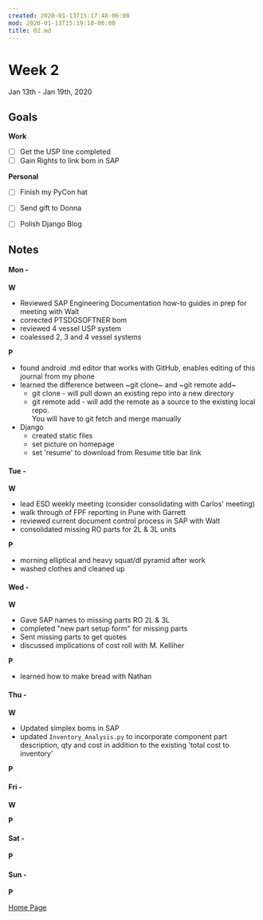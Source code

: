 ```yaml
---
created: 2020-01-13T15:17:48-06:00
mod: 2020-01-13T15:19:10-06:00
title: 02.md
---
```


# Week 2
Jan 13th - Jan 19th, 2020

## Goals

**Work**

- [ ] Get the USP line completed
- [ ] Gain Rights to link bom in SAP

**Personal**

- [ ] Finish my PyCon hat
- [ ] Send gift to Donna
- [ ] Polish Django Blog


## Notes

#### Mon -  ####

**W**

- Reviewed SAP Engineering Documentation how-to guides in prep for meeting with Walt
- corrected PTSDGSOFTNER bom
- reviewed 4 vessel USP system
- coalessed 2, 3 and 4 vessel systems

**P**

- found android .md editor that works with GitHub, enables editing of this journal from my phone
- learned the difference between ~git clone~ and ~git remote add~
	- git clone - will pull down an existing repo into a new directory
	- git remote add - will add the remote as a source to the existing local repo.  
		You will have to git fetch and merge manually
- Django
	- created static files
	- set picture on homepage
	- set 'resume' to download from Resume title bar link


#### Tue -  ####

**W**

- lead ESD weekly meeting (consider consolidating with Carlos' meeting)
- walk through of FPF reporting in Pune with Garrett
- reviewed current document control process in SAP with Walt
- consolidated missing RO parts for 2L & 3L units

**P**

- morning elliptical and heavy squat/dl pyramid after work
- washed clothes and cleaned up

#### Wed -  ####

**W**

- Gave SAP names to missing parts RO 2L & 3L
- completed "new part setup form" for missing parts
- Sent missing parts to get quotes
- discussed implications of cost roll with M. Kelliher  

**P**

- learned how to make bread with Nathan

#### Thu -  ####

**W**

- Updated simplex boms in SAP
- updated `Inventory_Analysis.py` to incorporate component part description, qty and cost in addition to the existing 'total cost to inventory'

**P**

#### Fri -  ####

**W**

**P**

#### Sat -  ####

**P**

#### Sun -  ####

**P**


[Home Page](https://ch3ck3rs.github.io/Goals)
